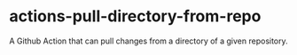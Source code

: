 # actions-pull-directory-from-repo
A Github Action that can pull changes from a directory of a given repository.

